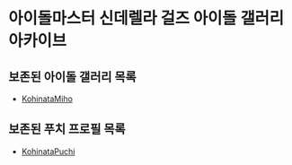 # 아이돌마스터 신데렐라 걸즈 아이돌 갤러리 아카이브

## 보존된 아이돌 갤러리 목록
* [KohinataMiho](idols/KohinataMiho)

## 보존된 푸치 프로필 목록
* [KohinataPuchi](etc/puchi/KohinataPuchi)
